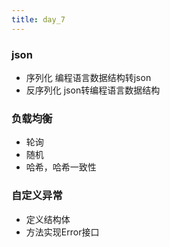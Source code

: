 ```yaml
---
title: day_7
---
```


### json
- 序列化 编程语言数据结构转json
- 反序列化 json转编程语言数据结构

### 负载均衡
- 轮询
- 随机
- 哈希，哈希一致性

### 自定义异常
- 定义结构体
- 方法实现Error接口